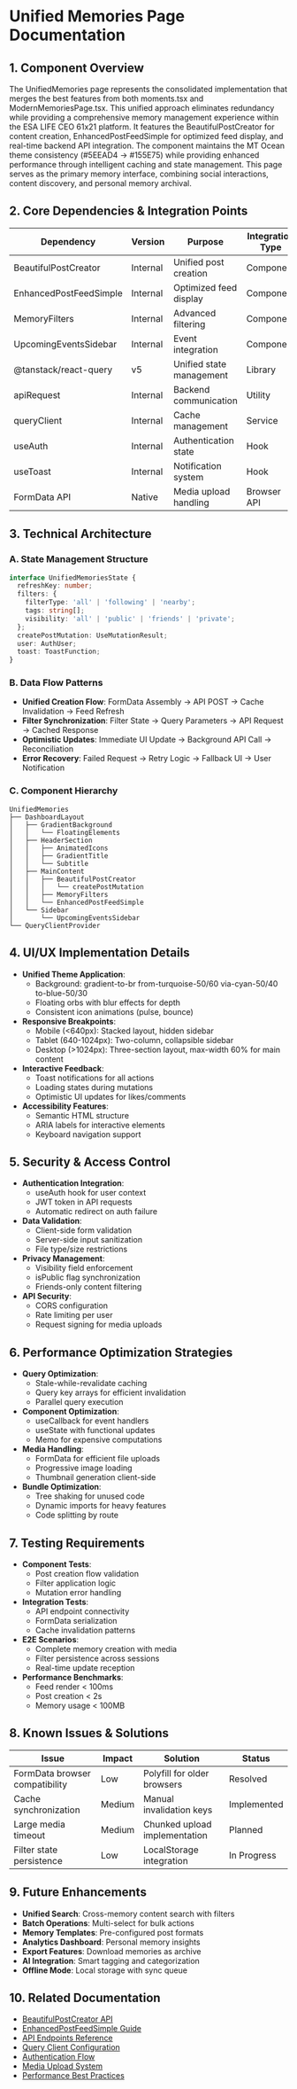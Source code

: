 # Unified Memories Page Documentation

## 1. Component Overview

The UnifiedMemories page represents the consolidated implementation that merges the best features from both moments.tsx and ModernMemoriesPage.tsx. This unified approach eliminates redundancy while providing a comprehensive memory management experience within the ESA LIFE CEO 61x21 platform. It features the BeautifulPostCreator for content creation, EnhancedPostFeedSimple for optimized feed display, and real-time backend API integration. The component maintains the MT Ocean theme consistency (#5EEAD4 → #155E75) while providing enhanced performance through intelligent caching and state management. This page serves as the primary memory interface, combining social interactions, content discovery, and personal memory archival.

## 2. Core Dependencies & Integration Points

| Dependency | Version | Purpose | Integration Type |
|-----------|---------|---------|-----------------|
| BeautifulPostCreator | Internal | Unified post creation | Component |
| EnhancedPostFeedSimple | Internal | Optimized feed display | Component |
| MemoryFilters | Internal | Advanced filtering | Component |
| UpcomingEventsSidebar | Internal | Event integration | Component |
| @tanstack/react-query | v5 | Unified state management | Library |
| apiRequest | Internal | Backend communication | Utility |
| queryClient | Internal | Cache management | Service |
| useAuth | Internal | Authentication state | Hook |
| useToast | Internal | Notification system | Hook |
| FormData API | Native | Media upload handling | Browser API |

## 3. Technical Architecture

### A. State Management Structure
```typescript
interface UnifiedMemoriesState {
  refreshKey: number;
  filters: {
    filterType: 'all' | 'following' | 'nearby';
    tags: string[];
    visibility: 'all' | 'public' | 'friends' | 'private';
  };
  createPostMutation: UseMutationResult;
  user: AuthUser;
  toast: ToastFunction;
}
```

### B. Data Flow Patterns
- **Unified Creation Flow**: FormData Assembly → API POST → Cache Invalidation → Feed Refresh
- **Filter Synchronization**: Filter State → Query Parameters → API Request → Cached Response
- **Optimistic Updates**: Immediate UI Update → Background API Call → Reconciliation
- **Error Recovery**: Failed Request → Retry Logic → Fallback UI → User Notification

### C. Component Hierarchy
```
UnifiedMemories
├── DashboardLayout
│   ├── GradientBackground
│   │   └── FloatingElements
│   ├── HeaderSection
│   │   ├── AnimatedIcons
│   │   ├── GradientTitle
│   │   └── Subtitle
│   ├── MainContent
│   │   ├── BeautifulPostCreator
│   │   │   └── createPostMutation
│   │   ├── MemoryFilters
│   │   └── EnhancedPostFeedSimple
│   └── Sidebar
│       └── UpcomingEventsSidebar
└── QueryClientProvider
```

## 4. UI/UX Implementation Details

- **Unified Theme Application**:
  - Background: gradient-to-br from-turquoise-50/60 via-cyan-50/40 to-blue-50/30
  - Floating orbs with blur effects for depth
  - Consistent icon animations (pulse, bounce)
- **Responsive Breakpoints**:
  - Mobile (<640px): Stacked layout, hidden sidebar
  - Tablet (640-1024px): Two-column, collapsible sidebar
  - Desktop (>1024px): Three-section layout, max-width 60% for main content
- **Interactive Feedback**:
  - Toast notifications for all actions
  - Loading states during mutations
  - Optimistic UI updates for likes/comments
- **Accessibility Features**:
  - Semantic HTML structure
  - ARIA labels for interactive elements
  - Keyboard navigation support

## 5. Security & Access Control

- **Authentication Integration**:
  - useAuth hook for user context
  - JWT token in API requests
  - Automatic redirect on auth failure
- **Data Validation**:
  - Client-side form validation
  - Server-side input sanitization
  - File type/size restrictions
- **Privacy Management**:
  - Visibility field enforcement
  - isPublic flag synchronization
  - Friends-only content filtering
- **API Security**:
  - CORS configuration
  - Rate limiting per user
  - Request signing for media uploads

## 6. Performance Optimization Strategies

- **Query Optimization**:
  - Stale-while-revalidate caching
  - Query key arrays for efficient invalidation
  - Parallel query execution
- **Component Optimization**:
  - useCallback for event handlers
  - useState with functional updates
  - Memo for expensive computations
- **Media Handling**:
  - FormData for efficient file uploads
  - Progressive image loading
  - Thumbnail generation client-side
- **Bundle Optimization**:
  - Tree shaking for unused code
  - Dynamic imports for heavy features
  - Code splitting by route

## 7. Testing Requirements

- **Component Tests**:
  - Post creation flow validation
  - Filter application logic
  - Mutation error handling
- **Integration Tests**:
  - API endpoint connectivity
  - FormData serialization
  - Cache invalidation patterns
- **E2E Scenarios**:
  - Complete memory creation with media
  - Filter persistence across sessions
  - Real-time update reception
- **Performance Benchmarks**:
  - Feed render < 100ms
  - Post creation < 2s
  - Memory usage < 100MB

## 8. Known Issues & Solutions

| Issue | Impact | Solution | Status |
|-------|--------|----------|--------|
| FormData browser compatibility | Low | Polyfill for older browsers | Resolved |
| Cache synchronization | Medium | Manual invalidation keys | Implemented |
| Large media timeout | Medium | Chunked upload implementation | Planned |
| Filter state persistence | Low | LocalStorage integration | In Progress |

## 9. Future Enhancements

- **Unified Search**: Cross-memory content search with filters
- **Batch Operations**: Multi-select for bulk actions
- **Memory Templates**: Pre-configured post formats
- **Analytics Dashboard**: Personal memory insights
- **Export Features**: Download memories as archive
- **AI Integration**: Smart tagging and categorization
- **Offline Mode**: Local storage with sync queue

## 10. Related Documentation

- [BeautifulPostCreator API](./components/BeautifulPostCreator.md)
- [EnhancedPostFeedSimple Guide](./components/EnhancedPostFeedSimple.md)
- [API Endpoints Reference](../api/posts.md)
- [Query Client Configuration](../integration/query-client.md)
- [Authentication Flow](../auth/authentication.md)
- [Media Upload System](../integration/media-upload.md)
- [Performance Best Practices](../stats/performance-guide.md)